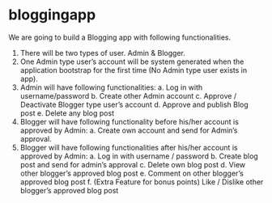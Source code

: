 # bloggingapp
We are going to build a Blogging app with following functionalities. 

1. There will be two types of user. Admin &amp; Blogger. 
2. One Admin type user’s account will be system generated when the application bootstrap for the first time (No Admin type user exists in app). 
3. Admin will have following functionalities: 
    a. Log in with username/password 
    b. Create other Admin account 
    c. Approve / Deactivate Blogger type user’s account 
    d. Approve and publish Blog post e. Delete any blog post 
4. Blogger will have following functionality before his/her account is approved by Admin: 
    a. Create own account and send for Admin’s approval. 
5. Blogger will have following functionalities after his/her account is approved by Admin: 
    a. Log in with username / password 
    b. Create blog post and send for admin’s approval 
    c. Delete own blog post 
    d. View other blogger’s approved blog post 
    e. Comment on other blogger’s approved blog post 
    f. (​Extra Feature for bonus points​) Like / Dislike other blogger’s approved blog post
